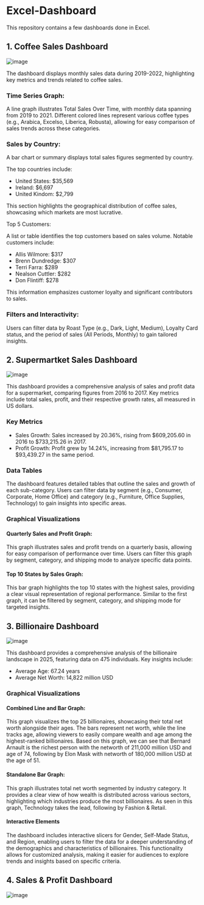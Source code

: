 # Excel-Dashboard

This repository contains a few dashboards done in Excel.

## 1. Coffee Sales Dashboard

![image](https://github.com/user-attachments/assets/f4894704-31ac-4e4e-ac01-09b757310870)

The dashboard displays monthly sales data during 2019-2022, highlighting key metrics and trends related to coffee sales.

### Time Series Graph:

A line graph illustrates Total Sales Over Time, with monthly data spanning from 2019 to 2021. Different colored lines represent various coffee types (e.g., Arabica, Excelso, Liberica, Robusta), allowing for easy comparison of sales trends across these categories.

### Sales by Country:

A bar chart or summary displays total sales figures segmented by country.

The top countries include:
- United States: $35,569
- Ireland: $6,697
- United Kindom: $2,799

This section highlights the geographical distribution of coffee sales, showcasing which markets are most lucrative.

Top 5 Customers:

A list or table identifies the top customers based on sales volume. Notable customers include:
- Allis Wilmore: $317
- Brenn Dundredge: $307 
- Terri Farra: $289
- Nealson Cuttler: $282
- Don Flintiff: $278
  
This information emphasizes customer loyalty and significant contributors to sales.

### Filters and Interactivity:

Users can filter data by Roast Type (e.g., Dark, Light, Medium), Loyalty Card status, and the period of sales (All Periods, Monthly) to gain tailored insights.

## 2. Supermartket Sales Dashboard

![image](https://github.com/user-attachments/assets/66d7b753-48f7-489d-9396-366d342dbf9b)

This dashboard provides a comprehensive analysis of sales and profit data for a supermarket, comparing figures from 2016 to 2017. Key metrics include total sales, profit, and their respective growth rates, all measured in US dollars.

### Key Metrics
- Sales Growth: Sales increased by 20.36%, rising from $609,205.60 in 2016 to $733,215.26 in 2017.
- Profit Growth: Profit grew by 14.24%, increasing from $81,795.17 to $93,439.27 in the same period.

### Data Tables
The dashboard features detailed tables that outline the sales and growth of each sub-category.
Users can filter data by segment (e.g., Consumer, Corporate, Home Office) and category (e.g., Furniture, Office Supplies, Technology) to gain insights into specific areas.

### Graphical Visualizations

#### Quarterly Sales and Profit Graph:

This graph illustrates sales and profit trends on a quarterly basis, allowing for easy comparison of performance over time.
Users can filter this graph by segment, category, and shipping mode to analyze specific data points.

#### Top 10 States by Sales Graph:

This bar graph highlights the top 10 states with the highest sales, providing a clear visual representation of regional performance.
Similar to the first graph, it can be filtered by segment, category, and shipping mode for targeted insights.


## 3. Billionaire Dashboard

![image](https://github.com/user-attachments/assets/f3f43fb7-480a-4a7a-a060-059bb0c00547)

This dashboard provides a comprehensive analysis of the billionaire landscape in 2025, featuring data on 475 individuals. Key insights include:

- Average Age: 67.24 years
- Average Net Worth: 14,822 million USD

### Graphical Visualizations
#### Combined Line and Bar Graph:

This graph visualizes the top 25 billionaires, showcasing their total net worth alongside their ages. The bars represent net worth, while the line tracks age, allowing viewers to easily compare wealth and age among the highest-ranked billionaires. Based on this graph, we can see that Bernard Arnault is the richest person with the networth of 211,000 million USD and age of 74, following by Elon Mask with networth of 180,000 million USD at the age of 51.

#### Standalone Bar Graph:

This graph illustrates total net worth segmented by industry category. It provides a clear view of how wealth is distributed across various sectors, highlighting which industries produce the most billionaires. As seen in this graph, Technology takes the lead, following by Fashion & Retail.

#### Interactive Elements

The dashboard includes interactive slicers for Gender, Self-Made Status, and Region, enabling users to filter the data for a deeper understanding of the demographics and characteristics of billionaires. This functionality allows for customized analysis, making it easier for audiences to explore trends and insights based on specific criteria.

## 4. Sales & Profit Dashboard
![image](https://github.com/user-attachments/assets/6e184af8-914b-4cb1-a8d6-bf4b470c1eb0)








